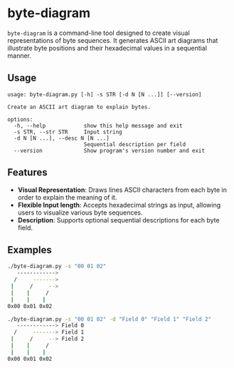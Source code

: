 # byte-diagram
`byte-diagram` is a command-line tool designed to create visual representations of byte sequences. It generates ASCII art diagrams that illustrate byte positions and their hexadecimal values in a sequential manner.

## Usage
```
usage: byte-diagram.py [-h] -s STR [-d N [N ...]] [--version]

Create an ASCII art diagram to explain bytes.

options:
  -h, --help            show this help message and exit
  -s STR, --str STR     Input string
  -d N [N ...], --desc N [N ...]
                        Sequential description per field
  --version             Show program's version number and exit
```


## Features
- **Visual Representation**: Draws lines ASCII characters from each byte in order to explain the meaning of it.
- **Flexible Input length**: Accepts hexadecimal strings as input, allowing users to visualize various byte sequences.
- **Description**: Supports optional sequential descriptions for each byte field.


## Examples
```sh
./byte-diagram.py -s "00 01 02"
   ------------> 
  /     -------> 
 |     /     --> 
 |    |     /     
 |    |    |        
0x00 0x01 0x02 
```

```sh
./byte-diagram.py -s "00 01 02" -d "Field 0" "Field 1" "Field 2"
   ------------> Field 0
  /     -------> Field 1
 |     /     --> Field 2
 |    |     /     
 |    |    |        
0x00 0x01 0x02 
```